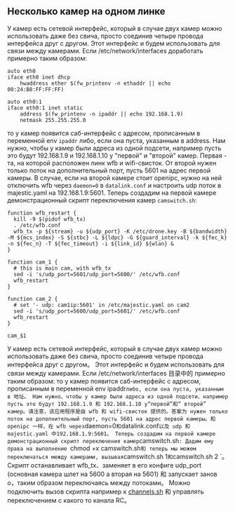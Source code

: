 ## Несколько камер на одном линке

У камер есть сетевой интерфейс, который в случае двух камер можно использовать даже без свича, просто соединив четыре провода интерфейса друг с другом. Этот интерфейс и будем использовать для связи между камерами.
Если /etc/network/interfaces доработать примерно таким образом:
```
auto eth0
iface eth0 inet dhcp
    hwaddress ether $(fw_printenv -n ethaddr || echo 00:24:B8:FF:FF:FF)

auto eth0:1
iface eth0:1 inet static
    address $(fw_printenv -n ipaddr || echo 192.168.1.9)
    netmask 255.255.255.0
```
то у камер появится саб-интерфейс с адресом, прописанным в переменной env `ipaddr` либо, если она пуста, указанным в address. Нам нужно, чтобы у камер были адреса из одной подсети, например пусть это будут 192.168.1.9 и 192.168.1.10 у "первой" и "второй" камер.
Первая - та, на которой расположен линк wfb и wifi-свисток. От второй нужен только поток на дополнительный порт, пусть 5601 на адрес первой камеры.
В случае, если на второй камере стоит openipc, нужно на ней отключить wfb через `daemon=0` в `datalink.conf` и настроить udp поток в majestic.yaml на 192.168.1.9:5601.
Теперь создадим на первой камере демонстрационный скрипт переключения камер `camswitch.sh`:
```
function wfb_restart {
  kill -9 $(pidof wfb_tx)
  . /etc/wfb.conf
  wfb_tx -p ${stream} -u ${udp_port} -K /etc/drone.key -B ${bandwidth} -M ${mcs_index} -S ${stbc} -L ${ldpc} -G ${guard_interval} -k ${fec_k} -n ${fec_n} -T ${fec_timeout} -i ${link_id} ${wlan} &
}

function cam_1 {
  # this is main cam, with wfb_tx
  sed -i 's/udp_port=5601/udp_port=5600/' /etc/wfb.conf
  wfb_restart
}

function cam_2 {
  # set '- udp: cam1ip:5601' in /etc/majestic.yaml on cam2
  sed -i 's/udp_port=5600/udp_port=5601/' /etc/wfb.conf
  wfb_restart
}

cam_$1
```
У камер есть сетевой интерфейс, который в случае двух камер можно использовать даже без свича, просто соединив четыре провода интерфейса друг с другом。 Этот интерфейс и будем использовать для связи между камерами. Если /etc/network/interfaces 目录中的 примерно таким образом: то у камер появится саб-интерфейс с адресом, прописанным в переменной env ipaddr` либо, если она пуста, указанным в 地址。 Нам нужно、чтобы у камер были адреса из одной подсети、например пусть это будут 192.168.1.9 和 192.168.1.10 у“первой”和“ второй” камер。请注意，该应用程序是由 wfb 和 wifi-свисток 提供的。答案为 нужен только поток на дополнительный порт, пусть 5601 на адрес первой камеры。和 openipc 一样，在 wfb через `daemon=0` 和 `datalink.conf` 以及 udp 和 majestic.yaml 中192.168.1.9:5601。 Теперь создадим на первой камере демонстрационный скрипт переключения камер `camswitch.sh`: Дадим ему права на выполнение `chmod +x camswitch.sh` 和 теперь мы можем переключаться между камерами, вызывая `camswitch.sh 1` 和 `camswitch.sh 2 `。 Скрипт останавливает wfb_tx、заменяет в его конфиге udp_port (основная камера шлет на 5600 а вторая на 5601) 和 запускает занов о，таким образом переключаясь между потоками。 Можно подключить вызов скрипта например к [channels.sh](notes_cam_control.md) 和 управлять переключением с какого то канала RC。


